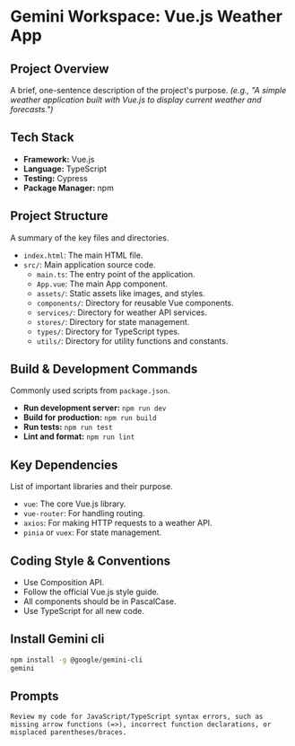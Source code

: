 # Gemini Workspace: Vue.js Weather App

## Project Overview

A brief, one-sentence description of the project's purpose.
*(e.g., "A simple weather application built with Vue.js to display current weather and forecasts.")*

## Tech Stack

- **Framework:** Vue.js
- **Language:** TypeScript
- **Testing:** Cypress
- **Package Manager:** npm

## Project Structure

A summary of the key files and directories.

- `index.html`: The main HTML file.
- `src/`: Main application source code.
  - `main.ts`: The entry point of the application.
  - `App.vue`: The main App component.
  - `assets/`: Static assets like images, and styles.
  - `components/`: Directory for reusable Vue components.
  - `services/`: Directory for weather API services.
  - `stores/`: Directory for state management.
  - `types/`: Directory for TypeScript types.
  - `utils/`: Directory for utility functions and constants.

## Build & Development Commands

Commonly used scripts from `package.json`.

- **Run development server:** `npm run dev`
- **Build for production:** `npm run build`
- **Run tests:** `npm run test`
- **Lint and format:** `npm run lint`

## Key Dependencies

List of important libraries and their purpose.

- `vue`: The core Vue.js library.
- `vue-router`: For handling routing.
- `axios`: For making HTTP requests to a weather API.
- `pinia` or `vuex`: For state management.

## Coding Style & Conventions

- Use Composition API.
- Follow the official Vue.js style guide.
- All components should be in PascalCase.
- Use TypeScript for all new code.

## Install Gemini cli

```bash
npm install -g @google/gemini-cli
gemini
```

## Prompts

```text
Review my code for JavaScript/TypeScript syntax errors, such as missing arrow functions (=>), incorrect function declarations, or misplaced parentheses/braces.
```
